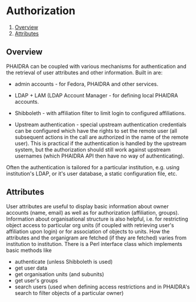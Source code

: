 # Authorization
1. [Overview](#overview)
2. [Attributes](#attributes)

## Overview

PHAIDRA can be coupled with various mechanisms for authentication and the retrieval of user attributes and other information. Built in are:

* admin accounts - for Fedora, PHAIDRA and other services.

* LDAP + LAM (LDAP Account Manager - for defining local PHAIDRA accounts.

* Shibboleth - with affiliation filter to limit login to configured affiliations.

* Upstream authentication - special upstream authentication credentials can be configured which have the rights to set the remote user (all subsequent actions in the call are authorized in the name of the remote user). This is practical if the authentication is handled by the upstream system, but the authorization should still work against upstream usernames (which PHAIDRA API then have no way of authenticating).

Often the authentication is tailored for a particular institution, e.g. using institution's LDAP, or it's user database, a static configuration file, etc.

## Attributes

User attributes are useful to display basic information about owner accounts (name, email) as well as for authorization (affiliation, groups). Information about organisational structure is also helpful, i.e. for restricting object access to particular org units (if coupled with retrieving user's affiliation upon login) or for association of objects to units. How the attributes and the organigram are fetched (if they are fetched) varies from institution to institution. There is a Perl interface class which implements basic methods like

* authenticate (unless Shibboleth is used)
* get user data
* get organisation units (and subunits)
* get user's groups
* search users (used when defining access restrictions and in PHAIDRA's search to filter objects of a particular owner)

